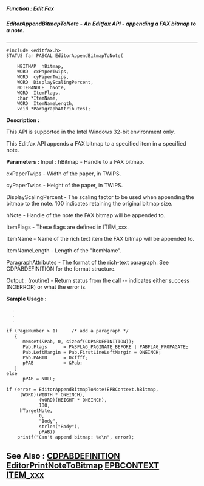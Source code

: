 ##### Function : Edit Fax
##### EditorAppendBitmapToNote - An Editfax API - appending a FAX bitmap to a note.
---
```
#include <editfax.h>
STATUS far PASCAL EditorAppendBitmapToNote(

	HBITMAP  hBitmap,
	WORD  cxPaperTwips,
	WORD  cyPaperTwips,
	WORD  DisplayScalingPercent,
	NOTEHANDLE  hNote,
	WORD  ItemFlags,
	char *ItemName,
	WORD  ItemNameLength,
	void *ParagraphAttributes);
```
**Description :**

This API is supported in the Intel Windows 32-bit environment only.

This Editfax API appends a FAX bitmap to a specified item in a specified note.  

**Parameters :**
Input :
hBitmap  -  Handle to a FAX bitmap.

cxPaperTwips  -  Width of the paper, in TWIPS.

cyPaperTwips  -  Height of the paper, in TWIPS.

DisplayScalingPercent  -  The scaling factor to be used when appending the bitmap to the note.  100 indicates retaining the original bitmap size.

hNote  -  Handle of the note the FAX bitmap will be appended to.

ItemFlags  -  These flags are defined in ITEM_xxx.

ItemName  -  Name of the rich text item the FAX bitmap will be appended to.

ItemNameLength  -  Length of the "ItemName".

ParagraphAttributes  -  The format of the rich-text paragraph.  See CDPABDEFINITION for the format structure.

Output :
(routine)  -  Return status from the call -- indicates either success (NOERROR) or what the error is.



**Sample Usage :**
```
  .
  .
  .

if (PageNumber > 1)     /* add a paragraph */
   {
      memset(&Pab, 0, sizeof(CDPABDEFINITION));
      Pab.Flags      = PABFLAG_PAGINATE_BEFORE | PABFLAG_PROPAGATE;
      Pab.LeftMargin = Pab.FirstLineLeftMargin = ONEINCH;
      Pab.PABID      = 0xffff;
      pPAB           = &Pab;
   }
else
      pPAB = NULL;
 
if (error = EditorAppendBitmapToNote(EPBContext.hBitmap,
	 (WORD)(WIDTH * ONEINCH), 
            (WORD)(HEIGHT * ONEINCH), 
            100,
	 hTargetNote, 
            0, 
            "Body", 
            strlen("Body"), 
            pPAB))
    printf("Can't append bitmap: %e\n", error);

```
**See Also :**
[CDPABDEFINITION](/domino-c-api-docs/reference/Data/CDPABDEFINITION)
[EditorPrintNoteToBitmap](/domino-c-api-docs/reference/Func/EditorPrintNoteToBitmap)
[EPBCONTEXT](/domino-c-api-docs/reference/Data/EPBCONTEXT)
[ITEM_xxx](/domino-c-api-docs/reference/Symb/ITEM_xxx)
---
